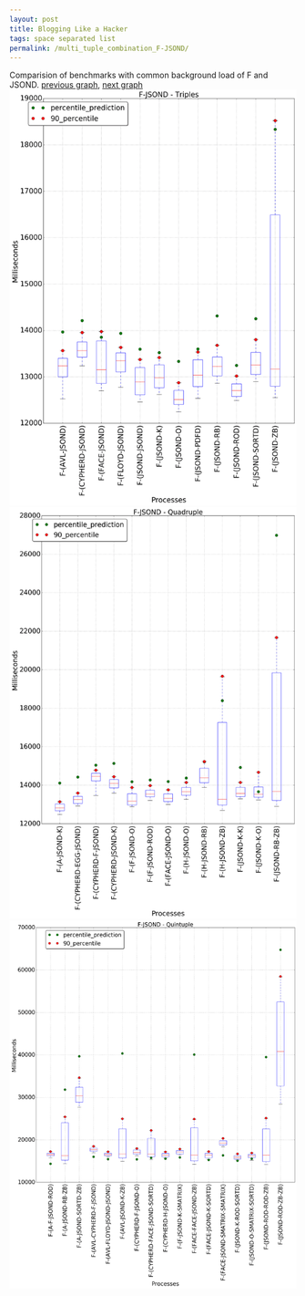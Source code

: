 ```yaml
---
layout: post
title: Blogging Like a Hacker
tags: space separated list
permalink: /multi_tuple_combination_F-JSOND/
---
```


Comparision of benchmarks with common background load of F and JSOND.
[previous graph](./multi_tuple_combination_F-H/), [next graph](./multi_tuple_combination_F-K/)
<img src="./images/triple/F/F-JSOND_box.png" alt="graph figure"><img src="./images/quadruple/F/F-JSOND_box.png" alt="graph figure"><img src="./images/quintuple/F/F-JSOND_box.png" alt="graph figure">